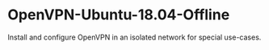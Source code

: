 # OpenVPN-Ubuntu-18.04-Offline
Install and configure OpenVPN in an isolated network for special use-cases.
